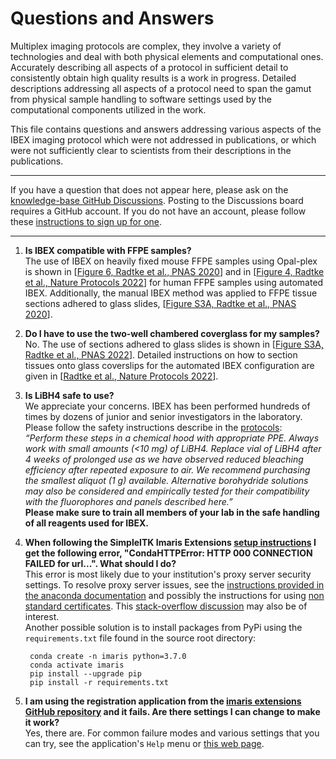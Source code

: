 # Questions and Answers

Multiplex imaging protocols are complex, they involve a variety of technologies and deal with both physical elements and computational ones. Accurately describing all aspects of a protocol in sufficient detail to consistently obtain high quality results is a work in progress. Detailed descriptions addressing all aspects of a protocol need to span the gamut from physical sample handling to software settings used by the computational components utilized in the work.

This file contains questions and answers addressing various aspects of the IBEX imaging protocol which were not addressed in publications, or which were not sufficiently clear to scientists from their descriptions in the publications.

---

If you have a question that does not appear here, please ask on the [knowledge-base GitHub Discussions](https://github.com/zivy/ibex_microscopy/discussions). Posting to the Discussions board requires a GitHub account. If you do not have an account, please follow these [instructions to sign up for one](https://docs.github.com/en/get-started/signing-up-for-github/signing-up-for-a-new-github-account).

---

1. **Is IBEX compatible with FFPE samples?**  
  The use of IBEX on heavily fixed mouse FFPE samples using Opal-plex is shown in [[Figure 6, Radtke et al., PNAS 2020](https://doi.org/10.1073/pnas.2018488117)] and in [[Figure 4, Radtke et al., Nature Protocols 2022](https://doi.org/10.1038/s41596-021-00644-9)] for human FFPE samples using automated IBEX. Additionally, the manual IBEX method was applied to FFPE tissue sections adhered to glass slides, [[Figure S3A, Radtke et al., PNAS 2020](https://www.pnas.org/doi/suppl/10.1073/pnas.2018488117/suppl_file/pnas.2018488117.sapp.pdf)].

1. **Do I have to use the two-well chambered coverglass for my samples?**  
No. The use of sections adhered to glass slides is shown in [[Figure S3A, Radtke et al., PNAS 2022](https://www.pnas.org/doi/suppl/10.1073/pnas.2018488117/suppl_file/pnas.2018488117.sapp.pdf)]. Detailed instructions on how to section tissues onto glass coverslips for the automated IBEX configuration are given in [[Radtke et al., Nature Protocols 2022](https://doi.org/10.1038/s41596-021-00644-9)].

1. **Is LiBH4 safe to use?**  
We appreciate your concerns. IBEX has been performed hundreds of times by dozens of junior and senior investigators in the laboratory. Please follow the safety instructions describe in the [protocols](https://doi.org/10.1038/s41596-021-00644-9):  
*“Perform these steps in a chemical hood with appropriate PPE. Always work with small amounts (<10 mg) of LiBH4. Replace vial of LiBH4 after 4 weeks of prolonged use as we have observed reduced bleaching efficiency after repeated exposure to air. We recommend purchasing the smallest aliquot (1 g) available. Alternative borohydride solutions may also be considered and empirically tested for their compatibility with the fluorophores and panels described here.”*   
**Please make sure to train all members of your lab in the safe handling of all reagents used for IBEX.**

1. **When following the SimpleITK Imaris Extensions [setup instructions](https://github.com/niaid/imaris_extensions#setup) I get the following error, "CondaHTTPError: HTTP 000 CONNECTION FAILED for url...". What should I do?**  
This error is most likely due to your institution's proxy server security settings. To resolve proxy server issues, see the [instructions provided in the anaconda documentation](https://docs.anaconda.com/anaconda/user-guide/tasks/proxy/) and possibly the instructions for using [non standard certificates](https://conda.io/projects/conda/en/latest/user-guide/configuration/non-standard-certs.html).
This [stack-overflow discussion](https://stackoverflow.com/questions/33883371/python-anaconda-proxy-setup-via-condarc-file-on-windows) may also be of interest.  
Another possible solution is to install packages from PyPi using the `requirements.txt` file found in the source root directory:  
    ```
     conda create -n imaris python=3.7.0
     conda activate imaris
     pip install --upgrade pip
     pip install -r requirements.txt
    ```

1. **I am using the registration application from the [imaris extensions GitHub repository](https://github.com/niaid/imaris_extensions) and it fails. Are there settings I can change to make it work?**  
Yes, there are. For common failure modes and various settings that you can try, see the application's `Help` menu or [this web page](https://niaid.github.io/imaris_extensions/XTRegisterSameChannel.html).